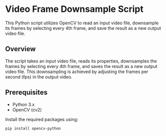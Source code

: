 # Video Frame Downsample Script

This Python script utilizes OpenCV to read an input video file, downsample its frames by selecting every 4th frame, and save the result as a new output video file.

## Overview

The script takes an input video file, reads its properties, downsamples the frames by selecting every 4th frame, and saves the result as a new output video file. This downsampling is achieved by adjusting the frames per second (fps) in the output video.

## Prerequisites

- Python 3.x
- OpenCV (cv2)

Install the required packages using:

```bash
pip install opencv-python
